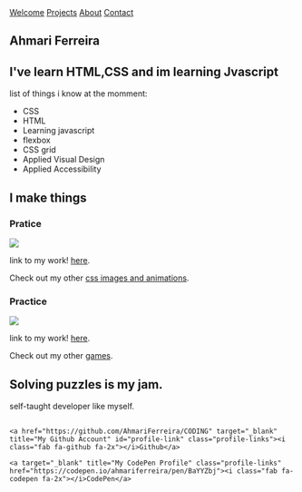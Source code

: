 <html>
<head>
  <meta name="viewport" content="width=device-width, initial-scale=1.0"> 
  </head>
<nav id="navbar">
  <a href="#welcome--link">Welcome</a>
  <a href="#projects--link">Projects</a>
  <a href="#about--link">About</a>
  <a href="#contact--link">Contact</a>
</nav>
<a id="welcome--link"></a>
<section id="welcome-section">
  <h1>Ahmari Ferreira</h1>
  <h2>I've learn HTML,CSS and im learning Jvascript</h2>
  <div class="container--filler-image filler--welcome">
  </div>

  <p>list of things i know at the momment:</p>
  <ul>
    <li>CSS</li>
    <li>HTML</li>
    <li>Learning javascript</li>
    <li>flexbox</li>
    <li>CSS grid</li>
    <li>Applied Visual Design</li>
    <li>Applied Accessibility</li>
  </ul>

</section>
<section id="projects">
  <a id="projects--link" class="anchor"></a>
  <h2>I make things</h2>
  <div class="container--projects">
    <div class="project-tile">
      <h3 class="project-name">Pratice</h3>
      <a href="https://codepen.io/ahmariferreira/pen/MWQQpOB" target="_blank" title="Practice"><img class="img--project" src="https://codepen.io/ahmariferreira/pen/MWQQpOB"></a>
      <p class="description--project">link to my work! <a href="https://codepen.io/ahmariferreira/pen/BaYYZbj" target="_blank" title="Tetris Loader">here</a>.</p>
      <p class="description--project">Check out my other <a href="https://codepen.io/ahmariferreira/pen/BaYYZbj" target="_blank" title="Similar projects">css images and animations</a>.</p>
    </div>
    <div class="project-tile">
      <h3 class="project-name">Practice</h3>
      <a href="https://codepen.io/ahmariferreira/pen/BaYYZbj" target="_blank" title="Lights Out"> <img src="https://codepen.io/ahmariferreira/pen/BaYYZbj" class="img--project"></a>
      <p class="description--project">link to my work! <a href="https://codepen.io/charlottejoy/full/wpGQOZ/" target="_blank" title="Lights Out">here</a>.</p>
      <p class="description--project">Check out my other <a href="https://codepen.io/collection/nvgMpY/" target="_blank" title="Similar projects">games</a>.</p>
    </div>
    </div>
  </div>
</section>

<section id="about-link">
  <a id="about--link" class="anchor"></a>

  <div class="container--about">
    <h2>Solving puzzles is my jam.</h2>
      self-taught developer like myself.
    </p>
  </div>
  <!--<img class="img--about" src="https://s3-us-west-2.amazonaws.com/s.cdpn.io/549650/profile/profile-512.jpg?1502543772">-->
</section>

<section id="contact-section">
  
  <a id="contact--link" class="anchor"></a>
  <h2 class="description--me"></h2>
  <div class="container--profile-links">

    <a href="https://github.com/AhmariFerreira/CODING" target="_blank" title="My Github Account" id="profile-link" class="profile-links"><i class="fab fa-github fa-2x"></i>Github</a>

    <a target="_blank" title="My CodePen Profile" class="profile-links" href="https://codepen.io/ahmariferreira/pen/BaYYZbj"><i class="fab fa-codepen fa-2x"></i>CodePen</a>
   <div class="container--filler-image filler--contact"></div>
</section>
</html>
